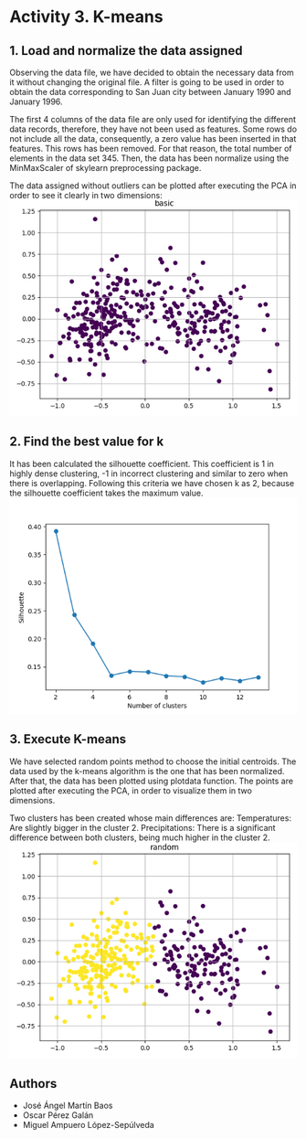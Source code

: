 # Activity 3. K-means

## 1. Load and normalize the data assigned
Observing the data file, we have decided to obtain the necessary data from it 
without changing the original file. A filter is going to be used in order to 
obtain the data corresponding to San Juan city between January 1990 and January
1996.

The first 4 columns of the data file are only used for identifying the different
data records, therefore, they have not been used as features. Some rows do not
include all the data, consequently, a zero value has been inserted in that 
features. This rows has been removed. For that reason, the total number of elements
in the data set 345. Then, the data has been normalize using 
the MinMaxScaler of skylearn preprocessing package.

The data assigned without outliers can be plotted after executing the PCA in order to see it clearly in two dimensions:
![Assigned data](Images/elements.png)


## 2. Find the best value for k
It has been calculated the silhouette coefficient. This coefficient is 1 in highly dense clustering, -1 in incorrect clustering and similar to zero when there is overlapping. Following this criteria we have chosen k as 2, because the silhouette coefficient takes the maximum value. 
![Silhouette](Images/silhouette.png)


## 3. Execute K-means
We have selected random points method to choose the initial centroids. The data used by the k-means algorithm is the one that has been normalized. After that, the data has been plotted using plotdata function. The points are plotted after executing the PCA, in order to visualize them in two dimensions.

Two clusters has been created whose main differences are:
Temperatures:  Are slightly bigger in the cluster 2.
Precipitations: There is a significant difference between both clusters, being much higher in the cluster 2. 
![Random clustering results](Images/random_clustering.png)


## Authors
* José Ángel Martín Baos
* Oscar Pérez Galán
* Miguel Ampuero López-Sepúlveda
